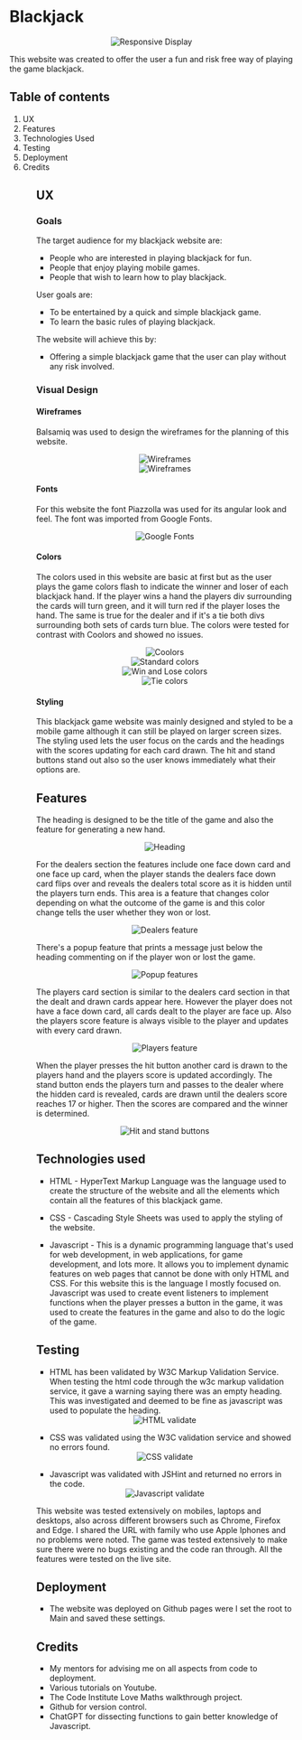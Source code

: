 # Blackjack

<div align="center">
    <img src="assets/images/responsive.png" alt="Responsive Display">
</div>

This website was created to offer the user a fun and risk free way of playing the game blackjack.

## Table of contents
<ol>
    <li>UX</li>
    <li>Features</li>
    <li>Technologies Used</li>
    <li>Testing</li>
    <li>Deployment</li>
    <li>Credits</li>
<ol>

## UX
### Goals

The target audience for my blackjack website are:
- People who are interested in playing blackjack for fun.
- People that enjoy playing mobile games.
- People that wish to learn how to play blackjack.


User goals are:
- To be entertained by a quick and simple blackjack game.
- To learn the basic rules of playing blackjack.


The website will achieve this by:
- Offering a simple blackjack game that the user can play without any risk involved.

### Visual Design

#### Wireframes

Balsamiq was used to design the wireframes for the planning of this website.
<div align="center">
    <img src="assets/images/wireframes.png" alt="Wireframes">
</div>
<div align="center">
    <img src="assets/images/wireframes1.png" alt="Wireframes">
</div>

#### Fonts

For this website the font Piazzolla was used for its angular look and feel. The font was imported from Google Fonts.

<div align="center">
    <img src="assets/images/google_fonts.png" alt="Google Fonts">
</div>

#### Colors

The colors used in this website are basic at first but as the user plays the game colors flash to indicate the winner and loser of each blackjack hand. If the player wins a hand the players div surrounding the cards will turn green, and it will turn red if the player loses the hand. The same is true for the dealer and if it's a tie both divs surrounding both sets of cards turn blue. The colors were tested for contrast with Coolors and showed no issues.

<div align="center">
    <img src="assets/images/coolors.png" alt="Coolors">
</div>

<div align="center">
    <img src="assets/images/standard_colors.png" alt="Standard colors">
</div>
<div align="center">
    <img src="assets/images/win_lose_colors.png" alt="Win and Lose colors">
</div>
<div align="center">
    <img src="assets/images/tie_colors.png" alt="Tie colors">
</div>

#### Styling

This blackjack game website was mainly designed and styled to be a mobile game although it can still be played on larger screen sizes. The styling used lets the user focus on the cards and the headings with the scores updating for each card drawn. The hit and stand buttons stand out also so the user knows immediately what their options are.

## Features

The heading is designed to be the title of the game and also the feature for generating a new hand.

<div align="center">
    <img src="assets/images/heading.png" alt="Heading">
</div>

For the dealers section the features include one face down card and one face up card, when the player stands the dealers face down card flips over and reveals the dealers total score as it is hidden until the players turn ends. This area is a feature that changes color depending on what the outcome of the game is and this color change tells the user whether they won or lost.

<div align="center">
    <img src="assets/images/dealer_cards_features.png" alt="Dealers feature">
</div>

There's a popup feature that prints a message just below the heading commenting on if the player won or lost the game.

<div align="center">
    <img src="assets/images/popup_feature.png" alt="Popup features">
</div>

The players card section is similar to the dealers card section in that the dealt and drawn cards appear here. However the player does not have a face down card, all cards dealt to the player are face up. Also the players score feature is always visible to the player and updates with every card drawn.

<div align="center">
    <img src="assets/images/player_cards_features.png" alt="Players feature">
</div>

When the player presses the hit button another card is drawn to the players hand and the players score is updated accordingly. The stand button ends the players turn and passes to the dealer where the hidden card is revealed, cards are drawn until the dealers score reaches 17 or higher. Then the scores are compared and the winner is determined.

<div align="center">
    <img src="assets/images/hit_stand_buttons.png" alt="Hit and stand buttons">
</div>

## Technologies used

- HTML - HyperText Markup Language was the language used to create the structure of the website and all the elements which contain all the features of this blackjack game.

- CSS - Cascading Style Sheets was used to apply the styling of the website.

- Javascript - This is a dynamic programming language that's used for web development, in web applications, for game development, and lots more. It allows you to implement dynamic features on web pages that cannot be done with only HTML and CSS. For this website this is the language I mostly focused on. Javascript was used to create event listeners to implement functions when the player presses a button in the game, it was used to create the features in the game and also to do the logic of the game.

## Testing

- HTML has been validated by W3C Markup Validation Service.
When testing the html code through the w3c markup validation service, it gave a warning saying there was an empty heading. This was investigated and deemed to be fine as javascript was used to populate the heading.

<div align="center">
    <img src="assets/images/html_validate.png" alt="HTML validate">
</div>

- CSS was validated using the W3C validation service and showed no errors found.

<div align="center">
    <img src="assets/images/css_validate.png" alt="CSS validate">
</div>

- Javascript was validated with JSHint and returned no errors in the code.

<div align="center">
    <img src="assets/images/jshint.png" alt="Javascript validate">
</div>

This website was tested extensively on mobiles, laptops and desktops, also across different browsers such as Chrome, Firefox and Edge. I shared the URL with family who use Apple Iphones and no problems were noted. The game was tested extensively to make sure there were no bugs existing and the code ran through. All the features were tested on the live site.

## Deployment

- The website was deployed on Github pages were I set the root to Main and saved these settings. 

## Credits

- My mentors for advising me on all aspects from code to deployment.
- Various tutorials on Youtube.
- The Code Institute Love Maths walkthrough project.
- Github for version control.
- ChatGPT for dissecting functions to gain better knowledge of Javascript.
